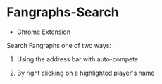 # Fangraphs-Search
- Chrome Extension

Search Fangraphs one of two ways:

1) Using the address bar with auto-compete

2) By right clicking on a highlighted player's name

